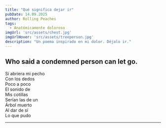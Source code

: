 ```yaml
---
title: "Qué significa dejar ir"
pubDate: 14.09.2025
author: Rolling Peaches
tags:
  - Anatómicamente doloroso
imgUrl: 'src/assets/chest.jpg'
imgUrlHover: 'src/assets/treeperson.jpg'
description: "Un poema inspirado en mi dolor. Déjalo ir."
---
```


## Who said a condemned person can let go.

Si abriera mi pecho  
Con los dedos  
Poco a poco  
El sonido de  
Mis cotillas  
Serían las de un  
Árbol muerto  
Al dar de sí  
Lo que pudo

---
